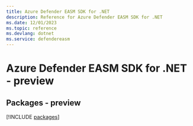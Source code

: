 ```yaml
---
title: Azure Defender EASM SDK for .NET
description: Reference for Azure Defender EASM SDK for .NET
ms.date: 12/01/2023
ms.topic: reference
ms.devlang: dotnet
ms.service: defendereasm
---
```

# Azure Defender EASM SDK for .NET - preview
## Packages - preview
[!INCLUDE [packages](defender-easm-index.md)]